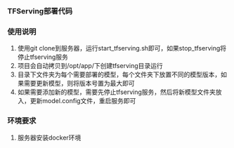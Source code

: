 ### TFServing部署代码

### 使用说明
1. 使用git clone到服务器，运行start_tfserving.sh即可，如果stop_tfserving将停止tfserving服务
2. 项目会自动拷贝到/opt/app/下创建tfserving目录运行
3. 目录下文件夹为每个需要部署的模型，每个文件夹下放置不同的模型版本，如果需要更新模型，则将版本号置为最大即可
4. 如果需要添加新的模型，需要先停止tfserving服务，然后将新模型文件夹放入，更新model.config文件，重启服务即可

### 环境要求
1. 服务器安装docker环境

